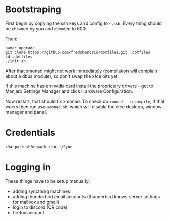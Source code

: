 # Bootstraping

First begin by copying the ssh keys and config to `~.ssh`. Every thing should be `chown`ed by you and `chmod`ed to 600.

Then:

```
pamac upgrade
git clone https://github.com/fredshonorio/dotfiles.git .dotfiles
cd .dotfiles
./init.sh
```

After that xmonad might not work immediately (compilation will complain about a dbus module), so don't swap the xfce bits yet.

If this machine has an nvidia card install the proprietary drivers - got to Manjaro Settings Manager and click Hardware Configuration.

Now restart, that should fix xmonad. To check do `xmonad --recompile`, if that works then run `use-xmonad.sh`,
which will disable the xfce desktop, window manager and panel.

# Credentials

Use `pack.sh`/`unpack.sh` in `~/Sync`.

# Logging in

These things have to be setup manually:

- adding syncthing machines
- adding thunderbird email accounts (thunderbird knows server settings for mailbox and gmail)
- login to discord (QR code)
- firefox account

